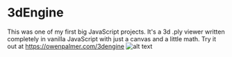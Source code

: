 # 3dEngine
This was one of my first big JavaScript projects. It's a 3d .ply viewer written completely in vanilla JavaScript with just a canvas and a little math.
Try it out at https://owenpalmer.com/3dengine
![alt text](https://owenpalmer.com/wp-content/uploads/2021/12/3d.png)
